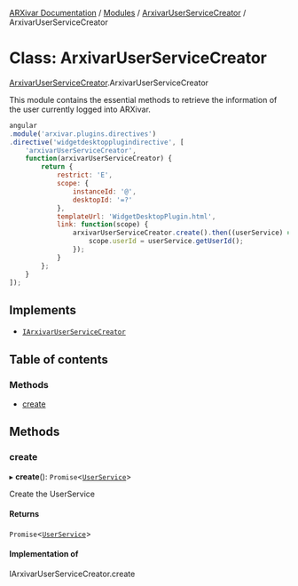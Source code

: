 [ARXivar Documentation](../README.md) / [Modules](../modules.md) / [ArxivarUserServiceCreator](../modules/ArxivarUserServiceCreator.md) / ArxivarUserServiceCreator

# Class: ArxivarUserServiceCreator

[ArxivarUserServiceCreator](../modules/ArxivarUserServiceCreator.md).ArxivarUserServiceCreator

This module contains the essential methods to retrieve the information of the user currently logged into ARXivar.
```javascript
angular
.module('arxivar.plugins.directives')
.directive('widgetdesktopplugindirective', [
	'arxivarUserServiceCreator',
	function(arxivarUserServiceCreator) {
		return {
			restrict: 'E',
			scope: {
				instanceId: '@',
				desktopId: '=?'
			},
			templateUrl: 'WidgetDesktopPlugin.html',
			link: function(scope) {
				arxivarUserServiceCreator.create().then((userService) => {
					scope.userId = userService.getUserId();
				});
			}
		};
	}
]);
```

## Implements

- [`IArxivarUserServiceCreator`](../interfaces/Interfaces.IArxivarUserServiceCreator.md)

## Table of contents

### Methods

- [create](ArxivarUserServiceCreator.ArxivarUserServiceCreator.md#create)

## Methods

### create

▸ **create**(): `Promise`<[`UserService`](UserService.UserService.md)\>

Create the UserService

#### Returns

`Promise`<[`UserService`](UserService.UserService.md)\>

#### Implementation of

IArxivarUserServiceCreator.create
